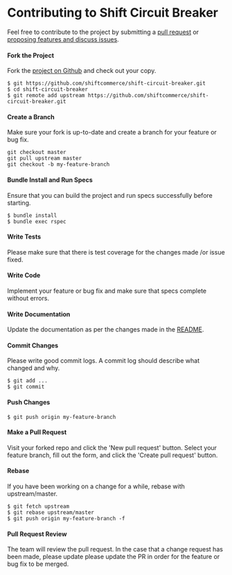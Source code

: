 Contributing to Shift Circuit Breaker
=====================

Feel free to contribute to the project by submitting a [pull request](https://github.com/shiftcommerce/shift-circuit-breaker/pulls) or [proposing features and discuss issues](https://github.com/shiftcommerce/shift-circuit-breaker/issues).

#### Fork the Project

Fork the [project on Github](https://github.com/shiftcommerce/shift-circuit-breaker) and check out your copy.

```
$ git https://github.com/shiftcommerce/shift-circuit-breaker.git
$ cd shift-circuit-breaker
$ git remote add upstream https://github.com/shiftcommerce/shift-circuit-breaker.git
```

#### Create a Branch

Make sure your fork is up-to-date and create a branch for your feature or bug fix.

```
git checkout master
git pull upstream master
git checkout -b my-feature-branch
```

#### Bundle Install and Run Specs

Ensure that you can build the project and run specs successfully before starting.

```
$ bundle install
$ bundle exec rspec
```

#### Write Tests

Please make sure that there is test coverage for the changes made /or issue fixed.

#### Write Code

Implement your feature or bug fix and make sure that specs complete without errors.

#### Write Documentation

Update the documentation as per the changes made in the [README](README.md).

#### Commit Changes

Please write good commit logs. A commit log should describe what changed and why.

```
$ git add ...
$ git commit
```

#### Push Changes

```
$ git push origin my-feature-branch
```

#### Make a Pull Request

Visit your forked repo and click the 'New pull request' button. Select your feature branch, fill out the form, and click the 'Create pull request' button.

#### Rebase

If you have been working on a change for a while, rebase with upstream/master.

```
$ git fetch upstream
$ git rebase upstream/master
$ git push origin my-feature-branch -f
```

#### Pull Request Review

The team will review the pull request. In the case that a change request has been made, please update please update the PR in order for the feature or bug fix to be merged. 
